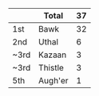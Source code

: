 |      | Total   | 37  |
| ---- | ------- | --- |
| 1st  | Bawk    | 32  |
| 2nd  | Uthal   | 6   |
| ~3rd | Kazaan  | 3   |
| ~3rd | Thistle | 3   |
| 5th  | Augh'er | 1   |
